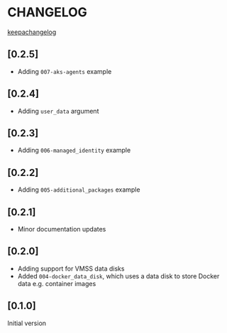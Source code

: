 # CHANGELOG

[keepachangelog](https://keepachangelog.com/en/1.0.0/)

## [0.2.5]
* Adding `007-aks-agents` example

## [0.2.4]
* Adding `user_data` argument

## [0.2.3]
* Adding `006-managed_identity` example

## [0.2.2]
* Adding `005-additional_packages` example

## [0.2.1]
* Minor documentation updates

## [0.2.0]
* Adding support for VMSS data disks
* Added `004-docker_data_disk`, which uses a data disk to store Docker data e.g. container images

## [0.1.0]
Initial version
